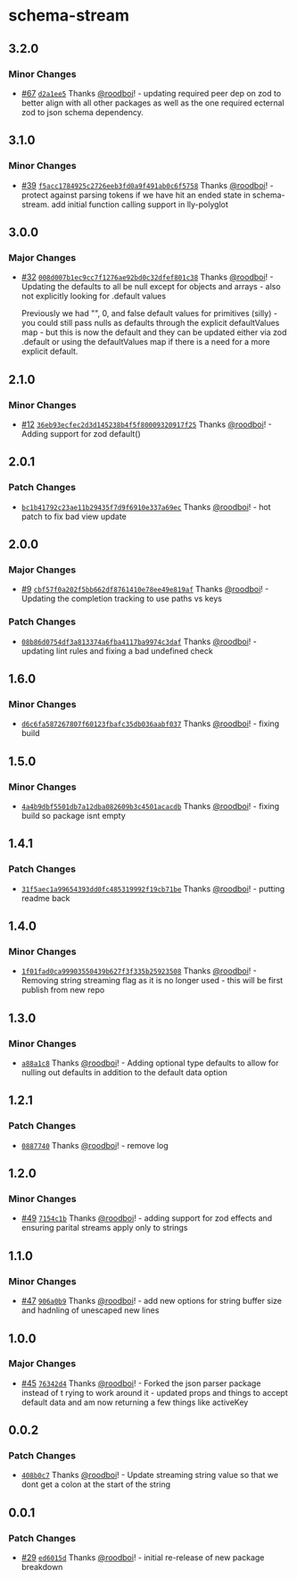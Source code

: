 # schema-stream

## 3.2.0

### Minor Changes

- [#67](https://github.com/hack-dance/island-ai/pull/67) [`d2a1ee5`](https://github.com/hack-dance/island-ai/commit/d2a1ee5f04e5f95f0755c3ad39766573b29962ca) Thanks [@roodboi](https://github.com/roodboi)! - updating required peer dep on zod to better align with all other packages as well as the one required ecternal zod to json schema dependency.

## 3.1.0

### Minor Changes

- [#39](https://github.com/hack-dance/island-ai/pull/39) [`f5acc1784925c2726eeb3fd0a9f491ab0c6f5758`](https://github.com/hack-dance/island-ai/commit/f5acc1784925c2726eeb3fd0a9f491ab0c6f5758) Thanks [@roodboi](https://github.com/roodboi)! - protect against parsing tokens if we have hit an ended state in schema-stream. add initial function calling support in lly-polyglot

## 3.0.0

### Major Changes

- [#32](https://github.com/hack-dance/island-ai/pull/32) [`008d007b1ec9cc7f1276ae92bd0c32dfef801c38`](https://github.com/hack-dance/island-ai/commit/008d007b1ec9cc7f1276ae92bd0c32dfef801c38) Thanks [@roodboi](https://github.com/roodboi)! - Updating the defaults to all be null except for objects and arrays - also not explicitly looking for .default values

  Previously we had "", 0, and false default values for primitives (silly) - you could still pass nulls as defaults through the explicit defaultValues map - but this is now the default and they can be updated either via zod .default or using the defaultValues map if there is a need for a more explicit default.

## 2.1.0

### Minor Changes

- [#12](https://github.com/hack-dance/island-ai/pull/12) [`36eb93ecfec2d3d145238b4f5f80009320917f25`](https://github.com/hack-dance/island-ai/commit/36eb93ecfec2d3d145238b4f5f80009320917f25) Thanks [@roodboi](https://github.com/roodboi)! - Adding support for zod default()

## 2.0.1

### Patch Changes

- [`bc1b41792c23ae11b29435f7d9f6910e337a69ec`](https://github.com/hack-dance/schema-stream/commit/bc1b41792c23ae11b29435f7d9f6910e337a69ec) Thanks [@roodboi](https://github.com/roodboi)! - hot patch to fix bad view update

## 2.0.0

### Major Changes

- [#9](https://github.com/hack-dance/schema-stream/pull/9) [`cbf57f0a202f5bb662df8761410e78ee49e819af`](https://github.com/hack-dance/schema-stream/commit/cbf57f0a202f5bb662df8761410e78ee49e819af) Thanks [@roodboi](https://github.com/roodboi)! - Updating the completion tracking to use paths vs keys

### Patch Changes

- [`08b86d0754df3a813374a6fba4117ba9974c3daf`](https://github.com/hack-dance/schema-stream/commit/08b86d0754df3a813374a6fba4117ba9974c3daf) Thanks [@roodboi](https://github.com/roodboi)! - updating lint rules and fixing a bad undefined check

## 1.6.0

### Minor Changes

- [`d6c6fa587267807f60123fbafc35db036aabf037`](https://github.com/hack-dance/schema-stream/commit/d6c6fa587267807f60123fbafc35db036aabf037) Thanks [@roodboi](https://github.com/roodboi)! - fixing build

## 1.5.0

### Minor Changes

- [`4a4b9dbf5501db7a12dba082609b3c4501acacdb`](https://github.com/hack-dance/schema-stream/commit/4a4b9dbf5501db7a12dba082609b3c4501acacdb) Thanks [@roodboi](https://github.com/roodboi)! - fixing build so package isnt empty

## 1.4.1

### Patch Changes

- [`31f5aec1a99654393dd0fc485319992f19cb71be`](https://github.com/hack-dance/schema-stream/commit/31f5aec1a99654393dd0fc485319992f19cb71be) Thanks [@roodboi](https://github.com/roodboi)! - putting readme back

## 1.4.0

### Minor Changes

- [`1f01fad0ca99903550439b627f3f335b25923508`](https://github.com/hack-dance/schema-stream/commit/1f01fad0ca99903550439b627f3f335b25923508) Thanks [@roodboi](https://github.com/roodboi)! - Removing string streaming flag as it is no longer used - this will be first publish from new repo

## 1.3.0

### Minor Changes

- [`a88a1c8`](https://github.com/hack-dance/agents/commit/a88a1c84bb000a40913884f62beaecf76b6faab1) Thanks [@roodboi](https://github.com/roodboi)! - Adding optional type defaults to allow for nulling out defaults in addition to the default data option

## 1.2.1

### Patch Changes

- [`0887740`](https://github.com/hack-dance/agents/commit/088774077c5ec6b18b07709b1c3b0f34e7abc1f8) Thanks [@roodboi](https://github.com/roodboi)! - remove log

## 1.2.0

### Minor Changes

- [#49](https://github.com/hack-dance/agents/pull/49) [`7154c1b`](https://github.com/hack-dance/agents/commit/7154c1b5883015bd9244189d7396ce530732dd13) Thanks [@roodboi](https://github.com/roodboi)! - adding support for zod effects and ensuring parital streams apply only to strings

## 1.1.0

### Minor Changes

- [#47](https://github.com/hack-dance/agents/pull/47) [`906a0b9`](https://github.com/hack-dance/agents/commit/906a0b9c90228ccfa14ab0c4e1961f60a5cc5ca3) Thanks [@roodboi](https://github.com/roodboi)! - add new options for string buffer size and hadnling of unescaped new lines

## 1.0.0

### Major Changes

- [#45](https://github.com/hack-dance/agents/pull/45) [`76342d4`](https://github.com/hack-dance/agents/commit/76342d4c40eee773887564432c97f931785ace33) Thanks [@roodboi](https://github.com/roodboi)! - Forked the json parser package instead of t rying to work around it - updated props and things to accept default data and am now returning a few things like activeKey

## 0.0.2

### Patch Changes

- [`408b0c7`](https://github.com/hack-dance/agents/commit/408b0c746a93bdc800cbe09363995408d1df94d7) Thanks [@roodboi](https://github.com/roodboi)! - Update streaming string value so that we dont get a colon at the start of the string

## 0.0.1

### Patch Changes

- [#29](https://github.com/hack-dance/agents/pull/29) [`ed6015d`](https://github.com/hack-dance/agents/commit/ed6015d732b690f960045bdb500be7924f4d59ff) Thanks [@roodboi](https://github.com/roodboi)! - initial re-release of new package breakdown
